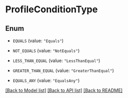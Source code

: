 # ProfileConditionType

## Enum


* `EQUALS` (value: `"Equals"`)

* `NOT_EQUALS` (value: `"NotEquals"`)

* `LESS_THAN_EQUAL` (value: `"LessThanEqual"`)

* `GREATER_THAN_EQUAL` (value: `"GreaterThanEqual"`)

* `EQUALS_ANY` (value: `"EqualsAny"`)


[[Back to Model list]](../README.md#documentation-for-models) [[Back to API list]](../README.md#documentation-for-api-endpoints) [[Back to README]](../README.md)


